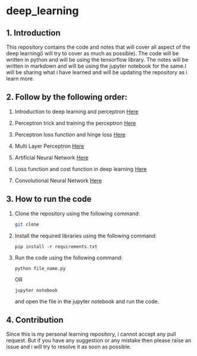 # deep_learning

## 1. Introduction

This repository contains the code and notes that will cover all aspect of the deep learning(i will try to cover as much
as possible). The code will be written in python and will be using the tensorflow library. The notes will be written in
markdown and will be using the jupyter notebook for the same.I will be sharing what i have learned and will be updating
the repository as i learn more.

## 2. Follow by the following order:

1. Introduction to deep learning and perceptron
   [Here](intro_perceptron)

2. Perceptron trick and training the perceptron
   [Here](perceptron_trick_and_train)

3. Perceptron loss function and hinge loss
   [Here](perceptron_loss_hinge_loss)

4. Multi Layer Perceptron
   [Here](multilayer_perceptron)

5. Artificial Neural Network
   [Here](artificial_neural_network)

6. Loss function and cost function in deep learning
   [Here](loss_function_deep_learning)

7. Convolutional Neural Network
   [Here](convolutional_neural_network)

## 3. How to run the code

1. Clone the repository using the following command:
    ```bash
   git clone
    ```
2. Install the required libraries using the following command:
    ```angular2html
    pip install -r requirements.txt
    ```
3. Run the code using the following command:
    ```angular2html
    python file_name.py
    ```
   OR
    ```angular2html
    jupyter notebook
    ```
   and open the file in the jupyter notebook and run the code.

## 4. Contribution

Since this is my personal learning repository, i cannot accept any pull request. But if you have any suggestion or any
mistake then please raise an issue and i will try to resolve it as soon as possible.


